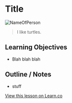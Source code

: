 # Title

![NameOfPerson](URL)  

> I like turtles. 
 

## Learning Objectives

* Blah blah blah



## Outline / Notes

*  stuff


<a href='https://learn.co/lessons/AutoLayout' data-visibility='hidden'>View this lesson on Learn.co</a>
